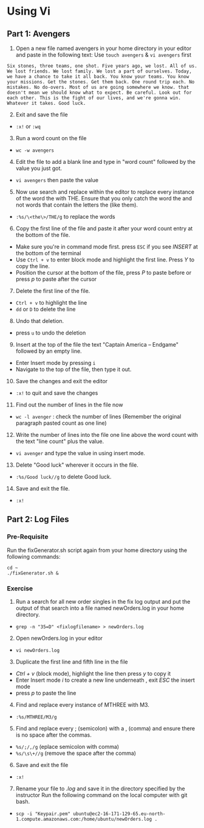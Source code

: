 # Using Vi

## Part 1: Avengers
1) Open a new file named avengers in your home directory in your editor and paste in the following text:
Use `touch avengers` & `vi avengers` first
```
Six stones, three teams, one shot. Five years ago, we lost. All of us. We lost friends. We lost family. We lost a part of ourselves. Today, we have a chance to take it all back. You know your teams. You know your missions. Get the stones. Get them back. One round trip each. No mistakes. No do-overs. Most of us are going somewhere we know. that doesn't mean we should know what to expect. Be careful. Look out for each other. This is the fight of our lives, and we're gonna win. Whatever it takes. Good luck.
```
2) Exit and save the file
- `:x!` or `:wq`

3) Run a word count on the file
- `wc -w avengers`

4) Edit the file to add a blank line and type in "word count" followed by the value you just got.
- `vi avengers` then paste the value

5) Now use search and replace within the editor to replace every instance of the word the with THE. Ensure that you only catch the word the and not words that contain the letters the (like them).
- `:%s/\<the\>/THE/g` to replace the words

6) Copy the first line of the file and paste it after your word count entry at the bottom of the file.
- Make sure you're in command mode first. press `ESC` if you see *INSERT* at the bottom of the terminal
- Use `Ctrl + v` to enter block mode and highlight the first line. Press *Y* to copy the line.
- Position the cursor at the bottom of the file, press *P* to paste before or press *p* to paste after the cursor

7) Delete the first line of the file.
- `Ctrl + v` to highlight the line
- `dd` or `D` to delete the line

8) Undo that deletion.
- press `u` to undo the deletion

9) Insert at the top of the file the text "Captain America – Endgame" followed by an empty line.
- Enter Insert mode by pressing `i`
- Navigate to the top of the file, then type it out.

10) Save the changes and exit the editor
- `:x!` to quit and save the changes

11) Find out the number of lines in the file now
- `wc -l avenger` : check the number of lines (Remember the original paragraph pasted count as one line)

12) Write the number of lines into the file one line above the word count with the text "line count" plus the value.
- `vi avenger` and type the value in using insert mode.

13) Delete "Good luck" wherever it occurs in the file.
- `:%s/Good luck//g` to delete Good luck.

14) Save and exit the file.
- `:x!`


## Part 2: Log Files

### Pre-Requisite
Run the fixGenerator.sh script again from your home directory using the following commands:

```
cd ~
./fixGenerator.sh &
```

### Exercise
1) Run a search for all new order singles in the fix log output and put the output of that search into a file named newOrders.log in your home directory.
- `grep -n "35=D" <fixlogfilename> > newOrders.log`

2) Open newOrders.log in your editor
- `vi newOrders.log`

3) Duplicate the first line and fifth line in the file
- *Ctrl + v* (block mode), highlight the line then press *y* to copy it
- Enter Insert mode *i* to create a new line underneath , exit *ESC* the insert mode
- press *p* to paste the line

4) Find and replace every instance of MTHREE with M3.
- `:%s/MTHREE/M3/g`

5) Find and replace every ; (semicolon) with a , (comma) and ensure there is no space after the commas.
- `%s/;/,/g` (eplace semicolon with comma)
- `%s/\s\+//g` (remove the space after the comma)

6) Save and exit the file
- `:x!`

7) Rename your file to *.log* and save it in the directory specified by the instructor
Run the following command on the local computer with git bash.
- `scp -i "Keypair.pem" ubuntu@ec2-16-171-129-65.eu-north-1.compute.amazonaws.com:/home/ubuntu/newOrders.log .`